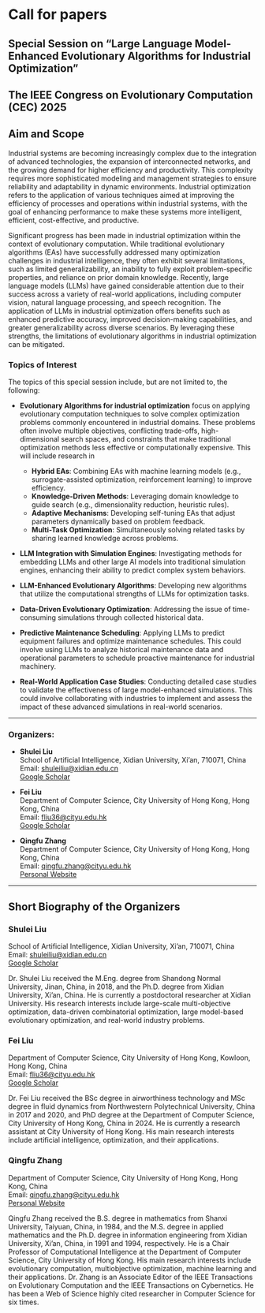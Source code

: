 # Call for papers

## Special Session on “Large Language Model-Enhanced Evolutionary Algorithms for Industrial Optimization”

## The IEEE Congress on Evolutionary Computation (CEC) 2025


## Aim and Scope

Industrial systems are becoming increasingly complex due to the integration of advanced technologies, the expansion of interconnected networks, and the growing demand for higher efficiency and productivity. This complexity requires more sophisticated modeling and management strategies to ensure reliability and adaptability in dynamic environments. Industrial optimization refers to the application of various techniques aimed at improving the efficiency of processes and operations within industrial systems, with the goal of enhancing performance to make these systems more intelligent, efficient, cost-effective, and productive.

Significant progress has been made in industrial optimization within the context of evolutionary computation. While traditional evolutionary algorithms (EAs) have successfully addressed many optimization challenges in industrial intelligence, they often exhibit several limitations, such as limited generalizability, an inability to fully exploit problem-specific properties, and reliance on prior domain knowledge. Recently, large language models (LLMs) have gained considerable attention due to their success across a variety of real-world applications, including computer vision, natural language processing, and speech recognition. The application of LLMs in industrial optimization offers benefits such as enhanced predictive accuracy, improved decision-making capabilities, and greater generalizability across diverse scenarios. By leveraging these strengths, the limitations of evolutionary algorithms in industrial optimization can be mitigated.

### Topics of Interest

The topics of this special session include, but are not limited to, the following:
- **Evolutionary Algorithms for industrial optimization** focus on applying evolutionary computation techniques to solve complex optimization problems commonly encountered in industrial domains. These problems often involve multiple objectives, conflicting trade-offs, high-dimensional search spaces, and constraints that make traditional optimization methods less effective or computationally expensive. This will include research in
  - **Hybrid EAs**: Combining EAs with machine learning models (e.g., surrogate-assisted optimization, reinforcement learning) to improve efficiency.
  - **Knowledge-Driven Methods**: Leveraging domain knowledge to guide search (e.g., dimensionality reduction, heuristic rules).
  - **Adaptive Mechanisms**: Developing self-tuning EAs that adjust parameters dynamically based on problem feedback.
  - **Multi-Task Optimization**: Simultaneously solving related tasks by sharing learned knowledge across problems.


- **LLM Integration with Simulation Engines**: Investigating methods for embedding LLMs and other large AI models into traditional simulation engines, enhancing their ability to predict complex system behaviors.
- **LLM-Enhanced Evolutionary Algorithms**: Developing new algorithms that utilize the computational strengths of LLMs for optimization tasks. 
- **Data-Driven Evolutionary Optimization**: Addressing the issue of time-consuming simulations through collected historical data.
- **Predictive Maintenance Scheduling**: Applying LLMs to predict equipment failures and optimize maintenance schedules. This could involve using LLMs to analyze historical maintenance data and operational parameters to schedule proactive maintenance for industrial machinery.
- **Real-World Application Case Studies**: Conducting detailed case studies to validate the effectiveness of large model-enhanced simulations. This could involve collaborating with industries to implement and assess the impact of these advanced simulations in real-world scenarios.

---

### Organizers:

- **Shulei Liu**  
  School of Artificial Intelligence, Xidian University, Xi’an, 710071, China  
  Email: [shuleiliu@xidian.edu.cn](mailto:shuleiliu@xidian.edu.cn)  
  [Google Scholar](https://scholar.google.com/citations?user=UCmhmG4AAAAJ&hl=zh-CN)  

- **Fei Liu**  
  Department of Computer Science, City University of Hong Kong, Hong Kong, China  
  Email: [fliu36@cityu.edu.hk](mailto:fliu36@cityu.edu.hk)  
  [Google Scholar](https://scholar.google.com/citations?user=wS0G_qQAAAAJ&hl=en)  

- **Qingfu Zhang**  
  Department of Computer Science, City University of Hong Kong, Hong Kong, China  
  Email: [qingfu.zhang@cityu.edu.hk](mailto:qingfu.zhang@cityu.edu.hk)  
  [Personal Website](https://www.cs.cityu.edu.hk/~qzhan7/index.html)  

---

## Short Biography of the Organizers

### Shulei Liu
School of Artificial Intelligence, Xidian University, Xi’an, 710071, China  
Email: [shuleiliu@xidian.edu.cn](mailto:shuleiliu@xidian.edu.cn)  
[Google Scholar](https://scholar.google.com/citations?user=UCmhmG4AAAAJ&hl=zh-CN)  

Dr. Shulei Liu received the M.Eng. degree from Shandong Normal University, Jinan, China, in 2018, and the Ph.D. degree from Xidian University, Xi’an, China. He is currently a postdoctoral researcher at Xidian University. His research interests include large-scale multi-objective optimization, data-driven combinatorial optimization, large model-based evolutionary optimization, and real-world industry problems.

### Fei Liu
Department of Computer Science, City University of Hong Kong, Kowloon, Hong Kong, China  
Email: [fliu36@cityu.edu.hk](mailto:fliu36@cityu.edu.hk)  
[Google Scholar](https://scholar.google.com/citations?user=wS0G_qQAAAAJ&hl=en)  

Dr. Fei Liu received the BSc degree in airworthiness technology and MSc degree in fluid dynamics from Northwestern Polytechnical University, China in 2017 and 2020, and PhD degree at the Department of Computer Science, City University of Hong Kong, China in 2024. He is currently a research assistant at City University of Hong Kong. His main research interests include artificial intelligence, optimization, and their applications.

### Qingfu Zhang
Department of Computer Science, City University of Hong Kong, Hong Kong, China  
Email: [qingfu.zhang@cityu.edu.hk](mailto:qingfu.zhang@cityu.edu.hk)  
[Personal Website](https://www.cs.cityu.edu.hk/~qzhan7/index.html)  

Qingfu Zhang received the B.S. degree in mathematics from Shanxi University, Taiyuan, China, in 1984, and the M.S. degree in applied mathematics and the Ph.D. degree in information engineering from Xidian University, Xi’an, China, in 1991 and 1994, respectively. He is a Chair Professor of Computational Intelligence at the Department of Computer Science, City University of Hong Kong. His main research interests include evolutionary computation, multiobjective optimization, machine learning and their applications. Dr. Zhang is an Associate Editor of the IEEE Transactions on Evolutionary Computation and the IEEE Transactions on Cybernetics. He has been a Web of Science highly cited researcher in Computer Science for six times.
